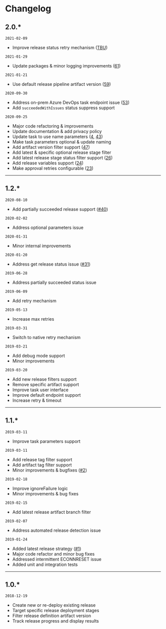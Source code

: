 # Changelog

## 2.0.*

`2021-02-09`

- Improve release status retry mechanism ([TBU](TBU))

`2021-01-29`

- Update packages & minor logging improvements ([61](https://github.com/dmitryserbin/azdev-release-orchestrator/pull/61))

`2021-01-21`

- Use default release pipeline artifact version ([59](https://github.com/dmitryserbin/azdev-release-orchestrator/pull/59))

`2020-09-30`

- Address on-prem Azure DevOps task endpoint issue ([53](https://github.com/dmitryserbin/azdev-release-orchestrator/issues/53))
- Add `succeededWithIssues` status suppress support

`2020-09-25`

- Major code refactoring & improvements
- Update documentation & add privacy policy
- Update task to use name parameters ([4](https://github.com/dmitryserbin/azdev-release-orchestrator/issues/4), [43](https://github.com/dmitryserbin/azdev-release-orchestrator/issues/43))
- Make task parameters optional & update naming
- Add artifact version filter support ([47](https://github.com/dmitryserbin/azdev-release-orchestrator/issues/47))
- Add latest & specific optional release stage filter
- Add latest release stage status filter support ([26](https://github.com/dmitryserbin/azdev-release-orchestrator/issues/26))
- Add release variables support ([24](https://github.com/dmitryserbin/azdev-release-orchestrator/issues/24))
- Make approval retries configurable ([23](https://github.com/dmitryserbin/azdev-release-orchestrator/issues/23))

---

## 1.2.*

`2020-08-10`

- Add partially succeeded release support ([#40](https://github.com/dmitryserbin/azdev-release-orchestrator/issues/40))

`2020-02-02`

- Address optional parameters issue

`2020-01-31`

- Minor internal improvements

`2020-01-20`

- Address get release status issue ([#31](https://github.com/dmitryserbin/azdev-release-orchestrator/issues/31))

`2019-06-28`

- Address partially succeeded status issue

`2019-06-09`

- Add retry mechanism

`2019-05-13`

- Increase max retries

`2019-03-31`

- Switch to native retry mechanism

`2019-03-21`

- Add debug mode support
- Minor improvements

`2019-03-20`

- Add new release filters support
- Remove specific artifact support
- Improve task user interface
- Improve default endpoint support
- Increase retry & timeout

---

## 1.1.*

`2019-03-11`

- Improve task parameters support

`2019-03-11`

- Add release tag filter support
- Add artifact tag filter support
- Minor improvements & bugfixes ([#2](https://github.com/dmitryserbin/azdev-release-orchestrator/issues/2))

`2019-02-18`

- Improve ignoreFailure logic
- Minor improvements & bug fixes

`2019-02-15`

- Add latest release artifact branch filter

`2019-02-07`

- Address automated release detection issue

`2019-01-24`

- Added latest release strategy ([#1](https://github.com/dmitryserbin/azdev-release-orchestrator/issues/1))
- Major code refactor and minor bug fixes
- Addressed intermittent ECONNRESET issue
- Added unit and integration tests

---

## 1.0.*

`2018-12-19`

- Create new or re-deploy existing release
- Target specific release deployment stages
- Filter release definition artifact version
- Track release progress and display results
